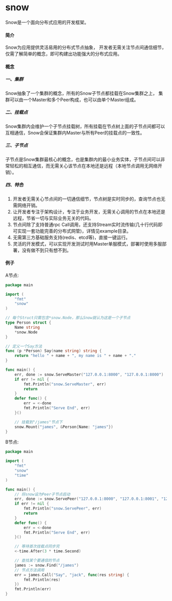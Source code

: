 # snow
Snow是一个面向分布式应用的开发框架。

#### 简介
Snow为应用提供灵活易用的分布式节点抽象，
开发者无需关注节点间通信细节，仅需了解简单的概念，即可构建出功能强大的分布式应用。

#### 概念
##### 一、集群
Snow抽象了一个集群的概念，所有的Snow子节点都挂载在Snow集群之上，
集群可以由一个Master和多个Peer构成，也可以由单个Master组成。

##### 二、挂载点
Snow集群内会维护一个子节点挂载树，所有挂载在节点树上面的子节点间都可以互相通信，Snow会保证集群内Master与所有Peer的挂载点的一致性。

##### 三、子节点
子节点是Snow集群最核心的概念，也是集群内的最小业务实体，子节点间可以非常轻松的相互通信，而无需关心该节点在本地还是远程（本地节点调用无网络开销）。
##### 四、特色
1. 开发者无需关心节点间的一切通信细节，节点树是实时同步的，查询节点也无需网络开销。
2. 让开发者专注于架构设计，专注于业务开发，无需关心调用的节点在本地还是远程，节省一切与实际业务无关的代码。
3. 节点间除了支持普通rpc Call调用，还支持Stream实时流传输(几十行代码即可实现一套功能完善的分布式网管)，详情见example目录。
4. 无需第三方基础服务支持(redis、etcd等)，直接一键运行。
5. 灵活的开发模式，可以实现开发测试时用Master单服模式，部署时使用多服部署，没有做不到只有想不到。
#### 例子
A节点:
```go
package main

import (
	"fmt"
	"snow"
)

// 每个Struct只需包含*snow.Node，那么Snow就认为这是一个子节点
type Person struct {
	Name string
	*snow.Node
}

// 定义一个Say方法
func (p *Person) Say(name string) string {
	return "hello " + name + ", my name is " + name + "."
}

func main() {
	err, done := snow.ServeMaster("127.0.0.1:8000", "127.0.0.1:8000")
	if err != nil {
		fmt.Println("snow.ServeMaster", err)
		return
	}
	defer func() {
		err = <-done
		fmt.Println("Serve End", err)
	}()

	// 挂载到"/james"节点下
	snow.Mount("james", &Person{Name: "james"})
}
```

B节点:
```go
package main

import (
	"fmt"
	"snow"
	"time"
)

func main() {
	// 将snow设为Peer子节点启动
	err, done := snow.ServePeer("127.0.0.1:8000", "127.0.0.1:8001", "127.0.0.1:8001")
	if err != nil {
		fmt.Println("snow.ServePeer", err)
		return
	}
	defer func() {
		err = <-done
		fmt.Println("Serve End", err)
	}()

	// 等待首次挂载点同步完
	<-time.After(3 * time.Second)

	// 查找某个要通信的节点
	james := snow.Find("/james")
	// 节点方法调用
	err = james.Call("Say", "jack", func(res string) {
		fmt.Println(res)
	})
	fmt.Println(err)
}
```
